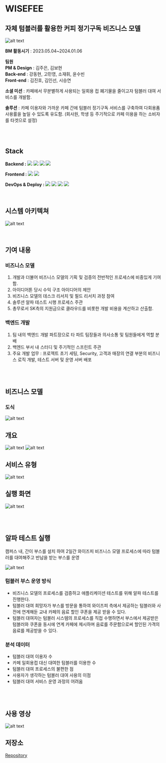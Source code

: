 # WISEFEE

## 자체 텀블러를 활용한 커피 정기구독 비즈니스 모델

![alt text](wisefee/image-3.png)

**BM 활동시기** : 2023.05.04~2024.01.06   
   
**팀원**    
**PM & Design** : 김주은, 김보현   
**Back-end** : 강동현, 고민영, 소재휘, 윤수빈   
**Front-end** : 김진호, 김인선, 시승연


**소셜 미션**  : 카페에서 무분별하게 사용되는 일회용 컵 폐기물을 줄이고자 텀블러 대여 서비스를 개발함.   
   
**솔루션** : 카페 이용자와 가까운 카페 간에 텀블러 정기구독 서비스를 구축하여 다회용품 사용률을 높일 수 있도록 유도함.
(회사원, 학생 등 주기적으로 카페 이용을 하는 소비자를 타겟으로 설정)   

<br><br>  

## Stack
<b>Backend : </b>
  <img src="https://img.shields.io/badge/Spring Boot-6DB33F?style=flat-square&logo=spring-boot&logoColor=white">
<img src="https://img.shields.io/badge/Java-007396?style=flat-square&logo=apache&logoColor=white"> 
  <img src="https://img.shields.io/badge/MaridDB-003545?style=flat-square&logo=apachekafka&logoColor=white">
  <img src="https://img.shields.io/badge/Redis-DC382D?style=flat-square&logo=redis&logoColor=white">


<b>Frontend : </b>
  <img src="https://img.shields.io/badge/Kotiln-7F52FF?style=flat-square&logo=kotlin&logoColor=white">
  <img src="https://img.shields.io/badge/Android Studio-3DDC84?style=flat-square&logo=android-studio&logoColor=white">


<b>DevOps & Deploy : </b>
  <img src="https://img.shields.io/badge/Docker-2496ED?style=flat-square&logo=docker&logoColor=white"> 
  <img src="https://img.shields.io/badge/Git-F05032?style=flat-square&logo=git&logoColor=white">
  <img src="https://img.shields.io/badge/Amazone AWS-232F3E?style=flat-square&logo=amazonwebservices&logoColor=white"> 
          <img src="https://img.shields.io/badge/Firebase-FFCA28?style=flat-square&logo=firebase&logoColor=white"> 

<br> 

## 시스템 아키텍쳐

![alt text](wisefee/image-7.png)

<br> 

## 기여 내용

### 비즈니스 모델
1. 개발과 더불어 비즈니스 모델의 기획 및 검증의 전반적인 프로세스에 비중있게 기여함.
2. 아이디어톤 당시 수익 구조 아이디어의 제안
3. 비즈니스 모델의 데스크 리서치 및 필드 리서치 과정 참여
6. 솔루션 알파 테스트 시행 프로세스 주관
7. 총무로서 SK측의 지원금으로 클라우드를 비롯한 개발 비용을 계산하고 산출함.

### 백엔드 개발
1. 팀 내의 백엔드 개발 파트장으로 타 파트 팀장들과 의사소통 및 팀원들에게 역할 분배
2. 백엔드 부서 내 스터디 및 주기적인 스프린트 주관
3. 주요 개발 업무 : 프로젝트 초기 세팅, Security, 고객과 매장의 연결 부분의 비즈니스 로직 개발, 테스트 서버 및 운영 서버 배포
   
<br><br> 

## 비즈니스 모델

### 도식
![alt text](wisefee/image-2.png)

## 개요
![alt text](wisefee/image-6.png)
![alt text](wisefee/image-1.png)

## 서비스 유형
![alt text](wisefee/image-4.png)

## 실행 화면
![alt text](wisefee/image-5.png)

<br><br>

## 알파 테스트 실행
캠퍼스 내, 간이 부스를 설치 하여 2일간 와이즈피 비즈니스 모델 프로세스에 따라 텀블러를 대여해주고 반납을 받는 부스를 운영   

![alt text](wisefee/image.png)

### 텀블러 부스 운영 방식
- 비즈니스 모델의 프로세스를 검증하고 애플리케이션 테스트를 위해 알파 테스트를 진행한다.    
- 텀블러 대여 희망자가 부스를 방문을 통하여 와이즈피 측에서 제공하는 텀블러와 사전에 연계해둔 교내 카페의 음료 할인 쿠폰을 제공 받을 수 있다.    
- 텀블러 대여자는 텀블러 시스템의 프로세스를 직접 수행하면서 부스에서 제공받은 텀블러와 쿠폰을 동시에 연계 카페에 제시하며 음료를 주문함으로써 할인된 가격의 음료를 제공받을 수 있다.

### 분석 데이터
- 텀블러 대여 이용자 수
- 카페 일회용컵 대신 대여한 텀블러를 이용한 수
- 텀블러 대여 프로세스의 불편한 점
- 사용자가 생각하는 텀블러 대여 사용의 이점
- 텀블러 대여 서비스 운영 과정의 어려움
   
<br><br>


## 사용 영상 
   ![alt text](wisefee/WISEFEE-video.gif)

## 저장소
[Repository](https://github.com/WISEFEE/SKLookie_SMU_Wisefee_Server)

